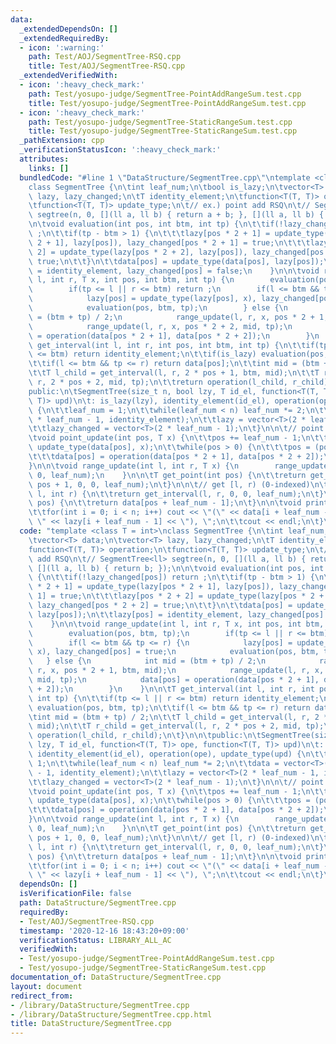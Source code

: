 ```yaml
---
data:
  _extendedDependsOn: []
  _extendedRequiredBy:
  - icon: ':warning:'
    path: Test/AOJ/SegmentTree-RSQ.cpp
    title: Test/AOJ/SegmentTree-RSQ.cpp
  _extendedVerifiedWith:
  - icon: ':heavy_check_mark:'
    path: Test/yosupo-judge/SegmentTree-PointAddRangeSum.test.cpp
    title: Test/yosupo-judge/SegmentTree-PointAddRangeSum.test.cpp
  - icon: ':heavy_check_mark:'
    path: Test/yosupo-judge/SegmentTree-StaticRangeSum.test.cpp
    title: Test/yosupo-judge/SegmentTree-StaticRangeSum.test.cpp
  _pathExtension: cpp
  _verificationStatusIcon: ':heavy_check_mark:'
  attributes:
    links: []
  bundledCode: "#line 1 \"DataStructure/SegmentTree.cpp\"\ntemplate <class T = int>\n\
    class SegmentTree {\n\tint leaf_num;\n\tbool is_lazy;\n\tvector<T> data;\n\tvector<T>\
    \ lazy, lazy_changed;\n\tT identity_element;\n\tfunction<T(T, T)> operation;\n\
    \tfunction<T(T, T)> update_type;\n\t// ex.) point add RSQ\n\t// SegmentTree<ll>\
    \ segtree(n, 0, [](ll a, ll b) { return a + b; }, [](ll a, ll b) { return b; });\n\
    \n\tvoid evaluation(int pos, int btm, int tp) {\n\t\tif(!lazy_changed[pos]) return\
    \ ;\n\t\tif(tp - btm > 1) {\n\t\t\tlazy[pos * 2 + 1] = update_type(lazy[pos *\
    \ 2 + 1], lazy[pos]), lazy_changed[pos * 2 + 1] = true;\n\t\t\tlazy[pos * 2 +\
    \ 2] = update_type(lazy[pos * 2 + 2], lazy[pos]), lazy_changed[pos * 2 + 2] =\
    \ true;\n\t\t}\n\t\tdata[pos] = update_type(data[pos], lazy[pos]);\n\t\tlazy[pos]\
    \ = identity_element, lazy_changed[pos] = false;\n    }\n\n\tvoid range_update(int\
    \ l, int r, T x, int pos, int btm, int tp) {\n        evaluation(pos, btm, tp);\n\
    \        if(tp <= l || r <= btm) return ;\n        if(l <= btm && tp <= r) {\n\
    \            lazy[pos] = update_type(lazy[pos], x), lazy_changed[pos] = true;\n\
    \            evaluation(pos, btm, tp);\n        } else {\n            int mid\
    \ = (btm + tp) / 2;\n            range_update(l, r, x, pos * 2 + 1, btm, mid);\n\
    \            range_update(l, r, x, pos * 2 + 2, mid, tp);\n            data[pos]\
    \ = operation(data[pos * 2 + 1], data[pos * 2 + 2]);\n        }\n    }\n\n\tT\
    \ get_interval(int l, int r, int pos, int btm, int tp) {\n\t\tif(tp <= l || r\
    \ <= btm) return identity_element;\n\t\tif(is_lazy) evaluation(pos, btm, tp);\n\
    \t\tif(l <= btm && tp <= r) return data[pos];\n\t\tint mid = (btm + tp) / 2;\n\
    \t\tT l_child = get_interval(l, r, 2 * pos + 1, btm, mid);\n\t\tT r_child = get_interval(l,\
    \ r, 2 * pos + 2, mid, tp);\n\t\treturn operation(l_child, r_child);\n\t}\n\n\t\
    public:\n\tSegmentTree(size_t n, bool lzy, T id_el, function<T(T, T)> ope, function<T(T,\
    \ T)> upd)\n\t: is_lazy(lzy), identity_element(id_el), operation(ope), update_type(upd)\
    \ {\n\t\tleaf_num = 1;\n\t\twhile(leaf_num < n) leaf_num *= 2;\n\t\tdata = vector<T>(2\
    \ * leaf_num - 1, identity_element);\n\t\tlazy = vector<T>(2 * leaf_num - 1, identity_element);\n\
    \t\tlazy_changed = vector<T>(2 * leaf_num - 1);\n\t}\n\n\t// point update query(0-indexed)\n\
    \tvoid point_update(int pos, T x) {\n\t\tpos += leaf_num - 1;\n\t\tdata[pos] =\
    \ update_type(data[pos], x);\n\t\twhile(pos > 0) {\n\t\t\tpos = (pos - 1) / 2;\n\
    \t\t\tdata[pos] = operation(data[pos * 2 + 1], data[pos * 2 + 2]);\n\t\t}\n\t\
    }\n\n\tvoid range_update(int l, int r, T x) {\n        range_update(l, r, x, 0,\
    \ 0, leaf_num);\n    }\n\n\tT get_point(int pos) {\n\t\treturn get_interval(pos,\
    \ pos + 1, 0, 0, leaf_num);\n\t}\n\n\t// get [l, r) (0-indexed)\n\tT get_interval(int\
    \ l, int r) {\n\t\treturn get_interval(l, r, 0, 0, leaf_num);\n\t}\n\n\tT operator[](int\
    \ pos) {\n\t\treturn data[pos + leaf_num - 1];\n\t}\n\n\tvoid print(int n) {\n\
    \t\tfor(int i = 0; i < n; i++) cout << \"(\" << data[i + leaf_num - 1] << \",\
    \ \" << lazy[i + leaf_num - 1] << \"), \";\n\t\tcout << endl;\n\t}\n};\n"
  code: "template <class T = int>\nclass SegmentTree {\n\tint leaf_num;\n\tbool is_lazy;\n\
    \tvector<T> data;\n\tvector<T> lazy, lazy_changed;\n\tT identity_element;\n\t\
    function<T(T, T)> operation;\n\tfunction<T(T, T)> update_type;\n\t// ex.) point\
    \ add RSQ\n\t// SegmentTree<ll> segtree(n, 0, [](ll a, ll b) { return a + b; },\
    \ [](ll a, ll b) { return b; });\n\n\tvoid evaluation(int pos, int btm, int tp)\
    \ {\n\t\tif(!lazy_changed[pos]) return ;\n\t\tif(tp - btm > 1) {\n\t\t\tlazy[pos\
    \ * 2 + 1] = update_type(lazy[pos * 2 + 1], lazy[pos]), lazy_changed[pos * 2 +\
    \ 1] = true;\n\t\t\tlazy[pos * 2 + 2] = update_type(lazy[pos * 2 + 2], lazy[pos]),\
    \ lazy_changed[pos * 2 + 2] = true;\n\t\t}\n\t\tdata[pos] = update_type(data[pos],\
    \ lazy[pos]);\n\t\tlazy[pos] = identity_element, lazy_changed[pos] = false;\n\
    \    }\n\n\tvoid range_update(int l, int r, T x, int pos, int btm, int tp) {\n\
    \        evaluation(pos, btm, tp);\n        if(tp <= l || r <= btm) return ;\n\
    \        if(l <= btm && tp <= r) {\n            lazy[pos] = update_type(lazy[pos],\
    \ x), lazy_changed[pos] = true;\n            evaluation(pos, btm, tp);\n     \
    \   } else {\n            int mid = (btm + tp) / 2;\n            range_update(l,\
    \ r, x, pos * 2 + 1, btm, mid);\n            range_update(l, r, x, pos * 2 + 2,\
    \ mid, tp);\n            data[pos] = operation(data[pos * 2 + 1], data[pos * 2\
    \ + 2]);\n        }\n    }\n\n\tT get_interval(int l, int r, int pos, int btm,\
    \ int tp) {\n\t\tif(tp <= l || r <= btm) return identity_element;\n\t\tif(is_lazy)\
    \ evaluation(pos, btm, tp);\n\t\tif(l <= btm && tp <= r) return data[pos];\n\t\
    \tint mid = (btm + tp) / 2;\n\t\tT l_child = get_interval(l, r, 2 * pos + 1, btm,\
    \ mid);\n\t\tT r_child = get_interval(l, r, 2 * pos + 2, mid, tp);\n\t\treturn\
    \ operation(l_child, r_child);\n\t}\n\n\tpublic:\n\tSegmentTree(size_t n, bool\
    \ lzy, T id_el, function<T(T, T)> ope, function<T(T, T)> upd)\n\t: is_lazy(lzy),\
    \ identity_element(id_el), operation(ope), update_type(upd) {\n\t\tleaf_num =\
    \ 1;\n\t\twhile(leaf_num < n) leaf_num *= 2;\n\t\tdata = vector<T>(2 * leaf_num\
    \ - 1, identity_element);\n\t\tlazy = vector<T>(2 * leaf_num - 1, identity_element);\n\
    \t\tlazy_changed = vector<T>(2 * leaf_num - 1);\n\t}\n\n\t// point update query(0-indexed)\n\
    \tvoid point_update(int pos, T x) {\n\t\tpos += leaf_num - 1;\n\t\tdata[pos] =\
    \ update_type(data[pos], x);\n\t\twhile(pos > 0) {\n\t\t\tpos = (pos - 1) / 2;\n\
    \t\t\tdata[pos] = operation(data[pos * 2 + 1], data[pos * 2 + 2]);\n\t\t}\n\t\
    }\n\n\tvoid range_update(int l, int r, T x) {\n        range_update(l, r, x, 0,\
    \ 0, leaf_num);\n    }\n\n\tT get_point(int pos) {\n\t\treturn get_interval(pos,\
    \ pos + 1, 0, 0, leaf_num);\n\t}\n\n\t// get [l, r) (0-indexed)\n\tT get_interval(int\
    \ l, int r) {\n\t\treturn get_interval(l, r, 0, 0, leaf_num);\n\t}\n\n\tT operator[](int\
    \ pos) {\n\t\treturn data[pos + leaf_num - 1];\n\t}\n\n\tvoid print(int n) {\n\
    \t\tfor(int i = 0; i < n; i++) cout << \"(\" << data[i + leaf_num - 1] << \",\
    \ \" << lazy[i + leaf_num - 1] << \"), \";\n\t\tcout << endl;\n\t}\n};"
  dependsOn: []
  isVerificationFile: false
  path: DataStructure/SegmentTree.cpp
  requiredBy:
  - Test/AOJ/SegmentTree-RSQ.cpp
  timestamp: '2020-12-16 18:43:20+09:00'
  verificationStatus: LIBRARY_ALL_AC
  verifiedWith:
  - Test/yosupo-judge/SegmentTree-PointAddRangeSum.test.cpp
  - Test/yosupo-judge/SegmentTree-StaticRangeSum.test.cpp
documentation_of: DataStructure/SegmentTree.cpp
layout: document
redirect_from:
- /library/DataStructure/SegmentTree.cpp
- /library/DataStructure/SegmentTree.cpp.html
title: DataStructure/SegmentTree.cpp
---
```

